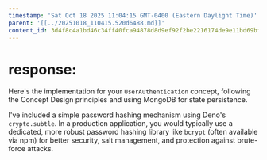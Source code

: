 ```yaml
---
timestamp: 'Sat Oct 18 2025 11:04:15 GMT-0400 (Eastern Daylight Time)'
parent: '[[../20251018_110415.520d6488.md]]'
content_id: 3d4f8c4a1bd46c34ff40fca94878d8d9ef92f2be2216174de9e11bd69bf17aa6
---
```


# response:

Here's the implementation for your `UserAuthentication` concept, following the Concept Design principles and using MongoDB for state persistence.

I've included a simple password hashing mechanism using Deno's `crypto.subtle`. In a production application, you would typically use a dedicated, more robust password hashing library like `bcrypt` (often available via npm) for better security, salt management, and protection against brute-force attacks.
